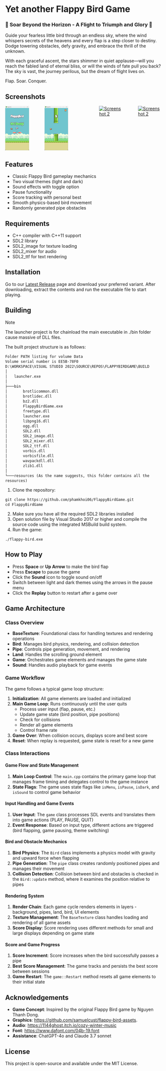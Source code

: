 ﻿# Yet another Flappy Bird Game

<h3> 🌟 Soar Beyond the Horizon - A Flight to Triumph and Glory 🌟 </h3>

Guide your fearless little bird through an endless sky, where the wind whispers secrets of the heavens and every flap is a step closer to destiny. Dodge towering obstacles, defy gravity, and embrace the thrill of the unknown.

With each graceful ascent, the stars shimmer in quiet applause—will you reach the fabled land of eternal bliss, or will the winds of fate pull you back? The sky is vast, the journey perilous, but the dream of flight lives on.

Flap. Soar. Conquer.

## Screenshots

<div style="display: flex; gap: 50px;">
  <a href="Screenshots/img1.png">
    <img src="Screenshots/img1.png" alt="Screenshot 1" width="300">
  </a>
  <a href="Screenshots/img2.png">
    <img src="Screenshots/img2.png" alt="Screenshot 2" width="300">
  </a>
  <br>
    <a href="Screenshots/img3.png">
    <img src="Screenshots/img3.png" alt="Screenshot 2" width="300">
  </a>
      <a href="Screenshots/img4.png">
    <img src="Screenshots/img4.png" alt="Screenshot 2" width="300">
  </a>
</div>


## Features

- Classic Flappy Bird gameplay mechanics
- Two visual themes (light and dark)
- Sound effects with toggle option
- Pause functionality
- Score tracking with personal best
- Smooth physics-based bird movement
- Randomly generated pipe obstacles


## Requirements

- C++ compiler with C++11 support
- SDL2 library
- SDL2_image for texture loading
- SDL2_mixer for audio
- SDL2_ttf for text rendering

## Installation

Go to our [Latest Release](https://github.com/phamkhoi06/FlappyBirdGame/releases/latest) page and download your preferred variant.
After downloading, extract the contents and run the executable file to start playing.

## Building

> [!NOTE]
> The launcher project is for chainload the main executable in ./bin folder cause massive of DLL files.

The built project structure is as follows:
```
Folder PATH listing for volume Data
Volume serial number is EE5B-78F0
D:\WORKSPACE\VISUAL STUDIO 2022\SOURCE\REPOS\FLAPPYBIRDGAME\BUILD
│
│   launcher.exe
│
├───bin
│       brotlicommon.dll
│       brotlidec.dll
│       bz2.dll
│       FlappyBirdGame.exe
│       freetype.dll
│       launcher.exe
│       libpng16.dll
│       ogg.dll
│       SDL2.dll
│       SDL2_image.dll
│       SDL2_mixer.dll
│       SDL2_ttf.dll
│       vorbis.dll
│       vorbisfile.dll
│       wavpackdll.dll
│       zlib1.dll
│
└───resources (As the name suggests, this folder contains all the resources)
```

1. Clone the repository:
```
git clone https://github.com/phamkhoi06/FlappyBirdGame.git
cd FlappyBirdGame
```

2. Make sure you have all the required SDL2 libraries installed
3. Open solution file by Visual Studio 2017 or higher and compile the source code using the integrated MSBuild build system.
4. Run the game:
```
./flappy-bird.exe
```


## How to Play

- Press **Space** or **Up Arrow** to make the bird flap
- Press **Escape** to pause the game
- Click the **Sound** icon to toggle sound on/off
- Switch between light and dark themes using the arrows in the pause menu
- Click the **Replay** button to restart after a game over


## Game Architecture

### Class Overview

- **BaseTexture**: Foundational class for handling textures and rendering operations
- **Bird**: Manages bird physics, rendering, and collision detection
- **Pipe**: Controls pipe generation, movement, and rendering
- **Land**: Handles the scrolling ground element
- **Game**: Orchestrates game elements and manages the game state
- **Sound**: Handles audio playback for game events


### Game Workflow

The game follows a typical game loop structure:

1. **Initialization**: All game elements are loaded and initialized
2. **Main Game Loop**: Runs continuously until the user quits
    - Process user input (flap, pause, etc.)
    - Update game state (bird position, pipe positions)
    - Check for collisions
    - Render all game elements
    - Control frame rate
3. **Game Over**: When collision occurs, displays score and best score
4. **Reset**: When replay is requested, game state is reset for a new game

### Class Interactions

#### Game Flow and State Management

1. **Main Loop Control**: The `main.cpp` contains the primary game loop that manages frame timing and delegates control to the game instance
2. **State Flags**: The game uses state flags like `isMenu`, `isPause`, `isDark`, and `isSound` to control game behavior

#### Input Handling and Game Events

1. **User Input**: The `game` class processes SDL events and translates them into game actions (PLAY, PAUSE, QUIT)
2. **Event Response**: Based on input type, different actions are triggered (bird flapping, game pausing, theme switching)

#### Bird and Obstacle Mechanics

1. **Bird Physics**: The `Bird` class implements a physics model with gravity and upward force when flapping
2. **Pipe Generation**: The `pipe` class creates randomly positioned pipes and manages their movement
3. **Collision Detection**: Collision between bird and obstacles is checked in the `Bird::update` method, where it examines the position relative to pipes

#### Rendering System

1. **Render Chain**: Each game cycle renders elements in layers - background, pipes, land, bird, UI elements
2. **Texture Management**: The `BaseTexture` class handles loading and rendering of all game assets
3. **Score Display**: Score rendering uses different methods for small and large displays depending on game state

#### Score and Game Progress

1. **Score Increment**: Score increases when the bird successfully passes a pipe
2. **Best Score Management**: The game tracks and persists the best score between sessions
3. **Game Restart**: The `game::Restart` method resets all game elements to their initial state

## Acknowledgements

- **Game Concept**: Inspired by the original Flappy Bird game by Nguyen Thanh Dong.
- **Graphics**: https://github.com/samuelcust/flappy-bird-assets.
- **Audio**: https://1144ghost.itch.io/cozy-winter-music
- **Font**: https://www.dafont.com/04b-19.font
- **Assistance**: ChatGPT-4o and Claude 3.7 sonnet

## License
This project is open-source and available under the MIT License.
